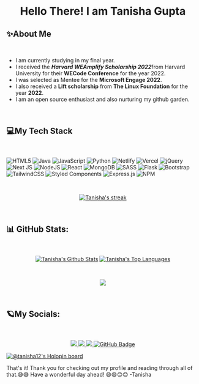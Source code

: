 # <p align="center">Hello There! I am Tanisha Gupta</p>

## ✨About Me

</br>

- I am currently studying in my final year.
- I received the ***Harvard WEAmplify Scholarship 2022***from Harvard University for their **WECode Conference** for the year 2022.
- I was selected as Mentee for the **Microsoft Engage 2022**.
- I also received a **Lift scholarship** from **The Linux Foundation** for the year **2022**. 
- I am an open source enthusiast and also nurturing my github garden.
</br>

## 💻My Tech Stack

</br>

![HTML5](https://img.shields.io/badge/html5-%23E34F26.svg?style=for-the-badge&logo=html5&logoColor=white) 
![Java](https://img.shields.io/badge/java-%23ED8B00.svg?style=for-the-badge&logo=java&logoColor=white) 
![JavaScript](https://img.shields.io/badge/javascript-%23323330.svg?style=for-the-badge&logo=javascript&logoColor=%23F7DF1E) 
![Python](https://img.shields.io/badge/python-3670A0?style=for-the-badge&logo=python&logoColor=ffdd54) 
![Netlify](https://img.shields.io/badge/netlify-%23000000.svg?style=for-the-badge&logo=netlify&logoColor=#00C7B7) 
![Vercel](https://img.shields.io/badge/vercel-%23000000.svg?style=for-the-badge&logo=vercel&logoColor=white) 
![jQuery](https://img.shields.io/badge/jquery-%230769AD.svg?style=for-the-badge&logo=jquery&logoColor=white) 
![Next JS](https://img.shields.io/badge/Next-black?style=for-the-badge&logo=next.js&logoColor=white) 
![NodeJS](https://img.shields.io/badge/node.js-6DA55F?style=for-the-badge&logo=node.js&logoColor=white) 
![React](https://img.shields.io/badge/react-%2320232a.svg?style=for-the-badge&logo=react&logoColor=%2361DAFB) 
![MongoDB](https://img.shields.io/badge/MongoDB-%234ea94b.svg?style=for-the-badge&logo=mongodb&logoColor=white)
![SASS](https://img.shields.io/badge/SASS-hotpink.svg?style=for-the-badge&logo=SASS&logoColor=white)
![Flask](https://img.shields.io/badge/flask-%23000.svg?style=for-the-badge&logo=flask&logoColor=white)
![Bootstrap](https://img.shields.io/badge/bootstrap-%23563D7C.svg?style=for-the-badge&logo=bootstrap&logoColor=white) 
![TailwindCSS](https://img.shields.io/badge/tailwindcss-%2338B2AC.svg?style=for-the-badge&logo=tailwind-css&logoColor=white) 
![Styled Components](https://img.shields.io/badge/styled--components-DB7093?style=for-the-badge&logo=styled-components&logoColor=white) 
![Express.js](https://img.shields.io/badge/express.js-%23404d59.svg?style=for-the-badge&logo=express&logoColor=%2361DAFB) 
![NPM](https://img.shields.io/badge/NPM-%23000000.svg?style=for-the-badge&logo=npm&logoColor=white) 

</br>

<p align="center">
  <a href="https://github.com/tanishagupta0811/github-readme-streak-stats">
     <img title="🔥 Get streak stats for your profile at git.io/streak-stats" alt="Tanisha's streak" src="https://github-readme-streak-stats.herokuapp.com/?user=tanishagupta0811&theme=black-ice&hide_border=true&stroke=0000&background=0D1117"/>
  </a>
  
</p>


</br>

## 📊 GitHub Stats:

<br/>

<p align="center">
    <a href="https://github.com/tanishagupta0811/github-readme-stats"><img alt="Tanisha's Github Stats" src="https://github-readme-stats.vercel.app/api?username=tanishagupta0811&show_icons=true&count_private=true&theme=react&hide_border=true&bg_color=0D1117" /></a>
    <a href="https://github.com/tanishagupta0811/github-readme-stats"><img alt="Tanisha's Top Languages" src="https://github-readme-stats.vercel.app/api/top-langs/?username=tanishagupta0811&langs_count=8&count_private=true&layout=compact&theme=react&hide_border=true&bg_color=0D1117" /></a>
</p>

</br>


<p align="center">
  <img src='https://quotes-github-readme.vercel.app/api?type=horizontal&theme=radical'/>
</p>

</br>


## 🪐My Socials:

</br>

<p align="center">

  <a href="https://github.com/tanishagupta0811/github-profile-views-counter">
      <img src="https://komarev.com/ghpvc/?username=tanishagupta0811">
  </a>
  
  <a href='https://linkedin.com/in/tanisha-gupta-a81158210'>
    <img src='https://img.shields.io/badge/LinkedIn-%230077B5.svg?logo=linkedin&logoColor=white'/>
  </a>
  
  <a href='https://twitter.com/TanishaGupta_88'>
    <img src='https://img.shields.io/badge/Twitter-%231DA1F2.svg?logo=Twitter&logoColor=white'/>
  </a>
  
  <a href="https://github.com/tanishagupta0811?tab=followers">
    <img src="https://img.shields.io/github/followers/tanishagupta0811?label=Followers&style=social" alt="GitHub Badge">
  </a>
</p>


[![@tanisha12's Holopin board](https://holopin.io/api/user/board?user=tanisha12)](https://holopin.io/@tanisha12)


That's it! Thank you for checking out my profile and reading through all of that.😅😅 
Have a wonderful day ahead! 😄😄😊😊
-Tanisha
